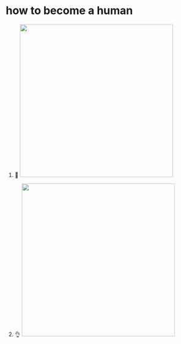 # how to become a human

1. 🙌
<img src="../assets/evolution_manual/step_1" width=400></img>

2. 👌
<img src="../assets/evolution_manual/step_2" width=400></img>
